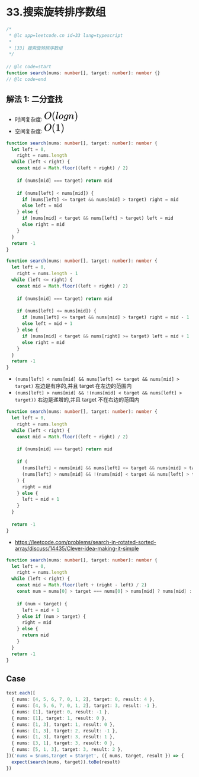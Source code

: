 # 33.搜索旋转排序数组

```ts
/*
 * @lc app=leetcode.cn id=33 lang=typescript
 *
 * [33] 搜索旋转排序数组
 */

// @lc code=start
function search(nums: number[], target: number): number {}
// @lc code=end
```

## 解法 1: 二分查找

- 时间复杂度: <!-- $O(logn)$ --> <img style="transform: translateY(0.1em); background: white;" src="./svg/o-log-n.svg" alt="O(logn)">
- 空间复杂度: <!-- $O(1))$ --> <img style="transform: translateY(0.1em); background: white;" src="./svg/o-1.svg" alt="O(1)">

```ts
function search(nums: number[], target: number): number {
  let left = 0,
    right = nums.length
  while (left < right) {
    const mid = Math.floor((left + right) / 2)

    if (nums[mid] === target) return mid

    if (nums[left] < nums[mid]) {
      if (nums[left] <= target && nums[mid] > target) right = mid
      else left = mid
    } else {
      if (nums[mid] < target && nums[left] > target) left = mid
      else right = mid
    }
  }
  return -1
}
```

```ts
function search(nums: number[], target: number): number {
  let left = 0,
    right = nums.length - 1
  while (left <= right) {
    const mid = Math.floor((left + right) / 2)

    if (nums[mid] === target) return mid

    if (nums[left] <= nums[mid]) {
      if (nums[left] <= target && nums[mid] > target) right = mid - 1
      else left = mid + 1
    } else {
      if (nums[mid] < target && nums[right] >= target) left = mid + 1
      else right = mid
    }
  }
  return -1
}
```

- `(nums[left] < nums[mid] && nums[left] <= target && nums[mid] > target)` 左边是有序的,并且 target 在左边的范围内
- `(nums[left] > nums[mid] && !(nums[mid] < target && nums[left] > target))` 右边是递增的,并且 target 不在右边的范围内

```ts
function search(nums: number[], target: number): number {
  let left = 0,
    right = nums.length
  while (left < right) {
    const mid = Math.floor((left + right) / 2)

    if (nums[mid] === target) return mid

    if (
      (nums[left] < nums[mid] && nums[left] <= target && nums[mid] > target) ||
      (nums[left] > nums[mid] && !(nums[mid] < target && nums[left] > target))
    ) {
      right = mid
    } else {
      left = mid + 1
    }
  }

  return -1
}
```

- https://leetcode.com/problems/search-in-rotated-sorted-array/discuss/14435/Clever-idea-making-it-simple

```ts
function search(nums: number[], target: number): number {
  let left = 0,
    right = nums.length
  while (left < right) {
    const mid = Math.floor(left + (right - left) / 2)
    const num = nums[0] > target === nums[0] > nums[mid] ? nums[mid] : nums[0] > target ? -Infinity : Infinity

    if (num < target) {
      left = mid + 1
    } else if (num > target) {
      right = mid
    } else {
      return mid
    }
  }
  return -1
}
```

## Case

```ts
test.each([
  { nums: [4, 5, 6, 7, 0, 1, 2], target: 0, result: 4 },
  { nums: [4, 5, 6, 7, 0, 1, 2], target: 3, result: -1 },
  { nums: [1], target: 0, result: -1 },
  { nums: [1], target: 1, result: 0 },
  { nums: [1, 3], target: 1, result: 0 },
  { nums: [1, 3], target: 2, result: -1 },
  { nums: [1, 3], target: 3, result: 1 },
  { nums: [3, 1], target: 3, result: 0 },
  { nums: [5, 1, 3], target: 3, result: 2 },
])('nums = $nums,target = $target', ({ nums, target, result }) => {
  expect(search(nums, target)).toBe(result)
})
```
